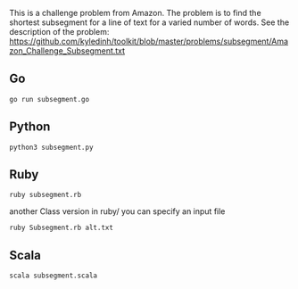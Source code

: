 This is a challenge problem from Amazon. The problem is to find the shortest subsegment for a line of text for a varied number of words. See the description of the problem: https://github.com/kyledinh/toolkit/blob/master/problems/subsegment/Amazon_Challenge_Subsegment.txt


Go
------
```
go run subsegment.go
```

Python
------
```
python3 subsegment.py
```

Ruby
----
```
ruby subsegment.rb
```
another Class version in ruby/ you can specify an input file
```
ruby Subsegment.rb alt.txt
```

Scala
-----
```
scala subsegment.scala
```
